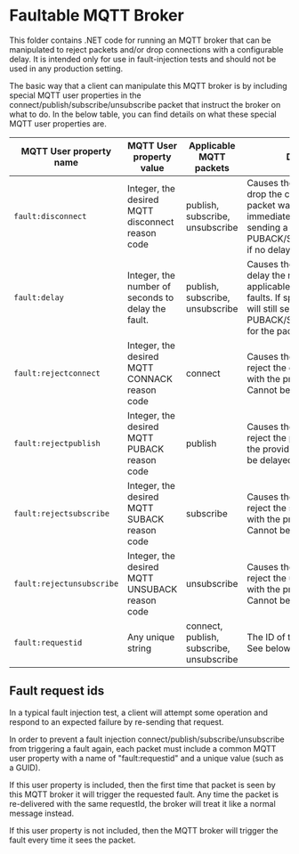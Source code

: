# Faultable MQTT Broker

This folder contains .NET code for running an MQTT broker that can be manipulated to reject packets and/or drop connections with a configurable delay. It is intended only for use in fault-injection tests and should not be used in any production setting.

The basic way that a client can manipulate this MQTT broker is by including special MQTT user properties in the connect/publish/subscribe/unsubscribe packet that instruct the broker on what to do. In the below table, you can find details on what these special MQTT user properties are.

| MQTT User property name | MQTT User property value | Applicable MQTT packets | Description |
| --- | --- | --- | --- |
| `fault:disconnect` | Integer, the desired MQTT disconnect reason code | publish, subscribe, unsubscribe | Causes the MQTT broker to drop the connection this packet was sent on. Happens immediately and prior to sending a PUBACK/SUBACK/UNSUBACK if no delay is specified. |
| `fault:delay` | Integer, the number of seconds to delay the fault. | publish, subscribe, unsubscribe | Causes the MQTT broker to delay the requested fault. Only applicable for disconnect faults. If specified, the broker will still send the PUBACK/SUBACK/UNSUBACK for the packet. |
| `fault:rejectconnect` | Integer, the desired MQTT CONNACK reason code | connect | Causes the MQTT broker to reject the connect attempt with the provided reason. Cannot be delayed. |
| `fault:rejectpublish` | Integer, the desired MQTT PUBACK reason code | publish | Causes the MQTT broker to reject the publish attempt with the provided reason. Cannot be delayed. |
| `fault:rejectsubscribe` | Integer, the desired MQTT SUBACK reason code | subscribe | Causes the MQTT broker to reject the subscribe attempt with the provided reason. Cannot be delayed. |
| `fault:rejectunsubscribe` | Integer, the desired MQTT UNSUBACK reason code | unsubscribe | Causes the MQTT broker to reject the unsubscribe attempt with the provided reason. Cannot be delayed. |
| `fault:requestid` | Any unique string | connect, publish, subscribe, unsubscribe | The ID of the fault request. See below for details. |

## Fault request ids

In a typical fault injection test, a client will attempt some operation and respond to an expected failure by re-sending that request.

In order to prevent a fault injection connect/publish/subscribe/unsubscribe from triggering a fault again, each packet must include a common MQTT user property with a name of "fault:requestid" and a unique value (such as a GUID). 

If this user property is included, then the first time that packet is seen by this MQTT broker it will trigger the requested fault. Any time the packet is re-delivered with the same requestId, the broker will treat it like a normal message instead.

If this user property is not included, then the MQTT broker will trigger the fault every time it sees the packet.
